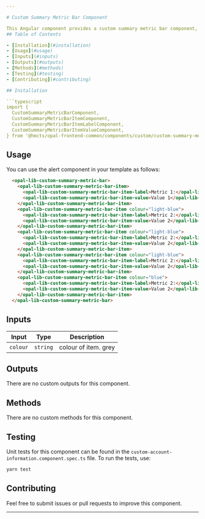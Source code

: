 ```yaml
---

# Custom Summary Metric Bar Component

This Angular component provides a custom summary metric bar component, which will be used for the account enquiry flow and other flows throughout the program.
## Table of Contents

- [Installation](#installation)
- [Usage](#usage)
- [Inputs](#inputs)
- [Outputs](#outputs)
- [Methods](#methods)
- [Testing](#testing)
- [Contributing](#contributing)

## Installation

```typescript
import {
  CustomSummaryMetricBarComponent,
  CustomSummaryMetricBarItemComponent,
  CustomSummaryMetricBarItemLabelComponent,
  CustomSummaryMetricBarItemValueComponent,
} from '@hmcts/opal-frontend-common/components/custom/custom-summary-metric-bar';
```


## Usage

You can use the alert component in your template as follows:

```html
  <opal-lib-custom-summary-metric-bar>
    <opal-lib-custom-summary-metric-bar-item>
      <opal-lib-custom-summary-metric-bar-item-label>Metric 1:</opal-lib-custom-summary-metric-bar-item-label>
      <opal-lib-custom-summary-metric-bar-item-value>Value 1</opal-lib-custom-summary-metric-bar-item-value>
    </opal-lib-custom-summary-metric-bar-item>
    <opal-lib-custom-summary-metric-bar-item colour="light-blue">
      <opal-lib-custom-summary-metric-bar-item-label>Metric 2:</opal-lib-custom-summary-metric-bar-item-label>
      <opal-lib-custom-summary-metric-bar-item-value>Value 2</opal-lib-custom-summary-metric-bar-item-value>
    </opal-lib-custom-summary-metric-bar-item>
    <opal-lib-custom-summary-metric-bar-item colour="light-blue">
      <opal-lib-custom-summary-metric-bar-item-label>Metric 2:</opal-lib-custom-summary-metric-bar-item-label>
      <opal-lib-custom-summary-metric-bar-item-value>Value 2</opal-lib-custom-summary-metric-bar-item-value>
    </opal-lib-custom-summary-metric-bar-item>
    <opal-lib-custom-summary-metric-bar-item colour="light-blue">
      <opal-lib-custom-summary-metric-bar-item-label>Metric 2:</opal-lib-custom-summary-metric-bar-item-label>
      <opal-lib-custom-summary-metric-bar-item-value>Value 2</opal-lib-custom-summary-metric-bar-item-value>
    </opal-lib-custom-summary-metric-bar-item>
    <opal-lib-custom-summary-metric-bar-item colour="blue">
      <opal-lib-custom-summary-metric-bar-item-label>Metric 2:</opal-lib-custom-summary-metric-bar-item-label>
      <opal-lib-custom-summary-metric-bar-item-value>Value 2</opal-lib-custom-summary-metric-bar-item-value>
    </opal-lib-custom-summary-metric-bar-item>
  </opal-lib-custom-summary-metric-bar>
```



## Inputs

| Input         | Type     | Description                                                                      |
| ------------  | -------- | -------------------------------------------------------------------------------- |
| `colour`      | `string` | colour of item. grey | light-blue | blue as per design of account enquiry flow   |

## Outputs

There are no custom outputs for this component.

## Methods

There are no custom methods for this component.

## Testing

Unit tests for this component can be found in the `custom-account-information.component.spec.ts` file. To run the tests, use:

```bash
yarn test
```

## Contributing

Feel free to submit issues or pull requests to improve this component.

---
```

